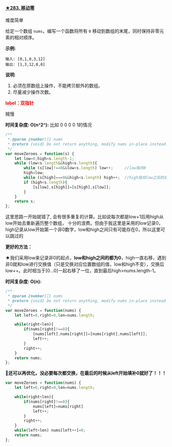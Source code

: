 

#### [★283. 移动零](https://leetcode-cn.com/problems/move-zeroes/)

难度简单

给定一个数组 `nums`，编写一个函数将所有 `0` 移动到数组的末尾，同时保持非零元素的相对顺序。

**示例:**

```
输入: [0,1,0,3,12]
输出: [1,3,12,0,0]
```

**说明**:

1. 必须在原数组上操作，不能拷贝额外的数组。
2. 尽量减少操作次数。



<span style="font-weight:bold; color:red;">label：双指针</span>

贼慢

**时间复杂度: O(n^2^):**   比如 0  0  0  0  1的情况

```js
/**
 * @param {number[]} nums
 * @return {void} Do not return anything, modify nums in-place instead.
 */
var moveZeroes = function(s) {
    let low=0,high=s.length-1;
    while (low<s.length&&high<s.length){
        while (s[low]!==0&&low<s.length) low++;     //low指向0
        high=low;
        while (s[high]===0&&high<s.length) high++;  //high指向low之后的非零元素
        if (high<s.length){
            [s[low],s[high]]=[s[high],s[low]];
        }
    }
    return s;
};
```

这里思路一开始就错了, 会有很多重复的计算。比如说每次都是low+1后用high从low开始去重新遍历整个数组， 十分的浪费。但由于我这里是采用的low记录0，high记录从low开始第一个非0数字，low和high之间只有可能存在0，所以这里可以跳过的

**更好的方法：**

★我们采用low来记录非0的起点，**low和high之间的都为0**，high一直右移，遇到非0就和low进行交换值（只是交换对应位置数组的值，low和high不变），交换后low++。此时相当于[0...0]一起右移了一位，直到最后high>nums.length-1。

**时间复杂度: O(n):**

```js
/**
 * @param {number[]} nums
 * @return {void} Do not return anything, modify nums in-place instead.
 */
var moveZeroes = function(nums) {
    let left=0,right=0,len=nums.length;

    while(right<len){
        if(nums[right]!==0){
            [nums[left],nums[right]]=[nums[right],nums[left]];
            left++;
        }
        right++;
    }
    return nums;
};
```

**🌟还可以再优化，没必要每次都交换，在最后的时候从left开始填补0就好了！！！**

```js
var moveZeroes = function(nums) {
    let left=0,right=0,len=nums.length;

    while(right<len){
        if(nums[right]!==0){
            nums[left]=nums[right]
            left++;
        }
        right++;
    }
    while(left<len) nums[left++]=0;
    return nums;
};
```




























